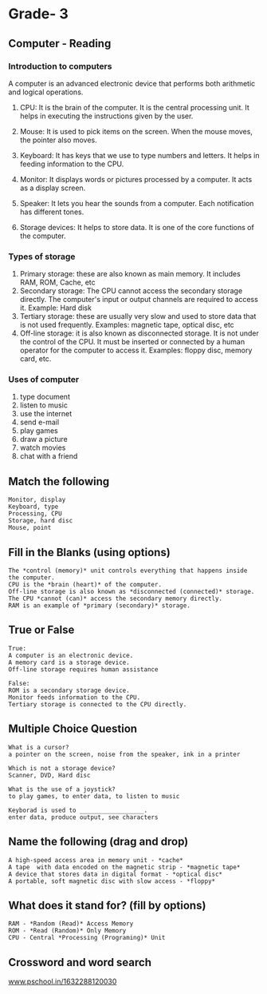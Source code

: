 # Grade- 3

## Computer  - Reading

### Introduction to computers
A computer is an advanced electronic device that performs both arithmetic and logical operations.

1. CPU: It is the brain of the computer. It is the central processing unit. It helps in executing the instructions given by the user.

2. Mouse:  It is used to pick items on the screen. When the mouse moves, the pointer also moves.

3. Keyboard: It has keys that we use to type numbers and letters. It helps in feeding information to the CPU.

4. Monitor:  It displays words or pictures processed by a computer. It acts as a display screen.

5. Speaker:  It lets you hear the sounds from a computer. Each notification has different tones.

6. Storage devices: It helps to store data. It is one of the core functions of the computer.

### Types of storage
1. Primary storage: these are also known as main memory. It includes RAM, ROM, Cache, etc
2. Secondary storage: The CPU cannot access the secondary storage directly. The computer's input or output channels are required to access it. Example: Hard disk
3. Tertiary storage: these are usually very slow and used to store data that is not used frequently. Examples: magnetic tape, optical disc, etc
4. Off-line storage: it is also known as disconnected storage. It is not under the control of the CPU. It must be inserted or connected by a human operator for the computer to access it. Examples: floppy disc, memory card, etc.

### Uses of computer
1. type document
2. listen to music
3. use the internet
4. send e-mail
5. play games
6. draw a picture
7. watch movies
8. chat with a friend

## Match the following

```
Monitor, display
Keyboard, type
Processing, CPU
Storage, hard disc
Mouse, point

```

## Fill in the Blanks (using options)

```
The *control (memory)* unit controls everything that happens inside the computer.
CPU is the *brain (heart)* of the computer.
Off-line storage is also known as *disconnected (connected)* storage.
The CPU *cannot (can)* access the secondary memory directly.
RAM is an example of *primary (secondary)* storage.
```

## True or False
```
True:
A computer is an electronic device.
A memory card is a storage device.
Off-line storage requires human assistance

False:
ROM is a secondary storage device.
Monitor feeds information to the CPU.
Tertiary storage is connected to the CPU directly.
```

## Multiple Choice Question

```
What is a cursor?
a pointer on the screen, noise from the speaker, ink in a printer

Which is not a storage device?
Scanner, DVD, Hard disc

What is the use of a joystick?
to play games, to enter data, to listen to music

Keyborad is used to __________________.
enter data, produce output, see characters
```
## Name the following (drag and drop)
```
A high-speed access area in memory unit - *cache*
A tape  with data encoded on the magnetic strip - *magnetic tape*
A device that stores data in digital format - *optical disc*
A portable, soft magnetic disc with slow access - *floppy*
```
## What does it stand for? (fill by options)
```
RAM - *Random (Read)* Access Memory
ROM - *Read (Random)* Only Memory
CPU - Central *Processing (Programing)* Unit
```
## Crossword and word search

www.pschool.in/1632288120030


